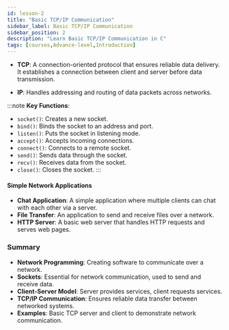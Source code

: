 ```yaml
---
id: lesson-2
title: "Basic TCP/IP Communication"
sidebar_label: Basic TCP/IP Communication
sidebar_position: 2
description: "Learn Basic TCP/IP Communication in C"
tags: [courses,Advance-level,Introduction]
---   
```

 

- **TCP**: A connection-oriented protocol that ensures reliable data delivery. It establishes a connection between client and server before data transmission.

- **IP**: Handles addressing and routing of data packets across networks.

:::note
**Key Functions**:
- `socket()`: Creates a new socket.
- `bind()`: Binds the socket to an address and port.
- `listen()`: Puts the socket in listening mode.
- `accept()`: Accepts incoming connections.
- `connect()`: Connects to a remote socket.
- `send()`: Sends data through the socket.
- `recv()`: Receives data from the socket.
- `close()`: Closes the socket.
:::

####  Simple Network Applications

- **Chat Application**: A simple application where multiple clients can chat with each other via a server.
- **File Transfer**: An application to send and receive files over a network.
- **HTTP Server**: A basic web server that handles HTTP requests and serves web pages.

### Summary

- **Network Programming**: Creating software to communicate over a network.
- **Sockets**: Essential for network communication, used to send and receive data.
- **Client-Server Model**: Server provides services, client requests services.
- **TCP/IP Communication**: Ensures reliable data transfer between networked systems.
- **Examples**: Basic TCP server and client to demonstrate network communication.
